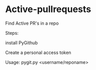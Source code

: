 # Active-pullrequests
Find Active PR's in a repo

Steps:

install PyGithub

Create a personal access token

Usage: pygit.py <token> <username/reponame>


